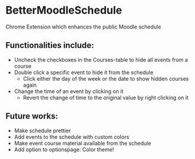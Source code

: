 # BetterMoodleSchedule
Chrome Extension which enhances the public Moodle schedule

## Functionalities include:
- Uncheck the checkboxes in the Courses-table to hide all events from a course
- Double click a specific event to hide it from the schedule
  - Click either the day of the week or the date to show hidden courses again
- Change the time of an event by clicking on it
  - Revert the change of time to the original value by right clicking on it

## Future works:
- Make schedule prettier
- Add events to the schedule with custom colors
- Make event course material available from the schedule
- Add option to optionspage: Color theme!
